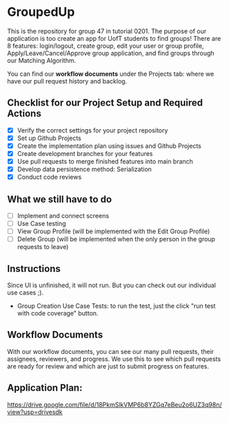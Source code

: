 # GroupedUp

This is the repository for group 47 in tutorial 0201. 
The purpose of our application is too create an app for UofT students to find groups! There are 8 features: login/logout, create group, edit your user or group profile, Apply/Leave/Cancel/Approve group application, and find groups through our Matching Algorithm.

You can find our **workflow documents** under the Projects tab: where we have our pull request history and backlog.

## Checklist for our Project Setup and Required Actions
- [X] Verify the correct settings for your project repository
- [X] Set up Github Projects
- [X] Create the implementation plan using issues and Github Projects
- [X] Create development branches for your features
- [X] Use pull requests to merge finished features into main branch
- [X] Develop data persistence method: Serialization
- [X] Conduct code reviews

## What we still have to do
- [ ] Implement and connect screens
- [ ] Use Case testing
- [ ] View Group Profile (will be implemented with the Edit Group Profile)
- [ ] Delete Group (will be implemented when the only person in the group requests to leave)

## Instructions
Since UI is unfinished, it will not run. But you can check out our individual use cases ;).

- Group Creation Use Case Tests: to run the test, just the click "run test with code coverage" button.

## Workflow Documents
With our workflow documents, you can see our many pull requests, their assignees, reviewers, and progress. We use this to see which pull requests are ready for review and which are just to submit progress on features.
## Application Plan:
https://drive.google.com/file/d/18PkmSlkVMP6b8YZGq7eBeu2o6UZ3q98n/view?usp=drivesdk
